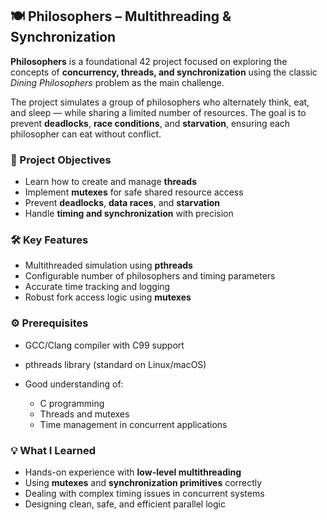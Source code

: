 ## 🍽️ Philosophers – Multithreading & Synchronization

**Philosophers** is a foundational 42 project focused on exploring the concepts of **concurrency, threads, and synchronization** using the classic *Dining Philosophers* problem as the main challenge.

The project simulates a group of philosophers who alternately think, eat, and sleep — while sharing a limited number of resources. The goal is to prevent **deadlocks**, **race conditions**, and **starvation**, ensuring each philosopher can eat without conflict.

### 🎯 Project Objectives

* Learn how to create and manage **threads**
* Implement **mutexes** for safe shared resource access
* Prevent **deadlocks**, **data races**, and **starvation**
* Handle **timing and synchronization** with precision

### 🛠 Key Features

* Multithreaded simulation using **pthreads**
* Configurable number of philosophers and timing parameters
* Accurate time tracking and logging
* Robust fork access logic using **mutexes**

### ⚙️ Prerequisites

* GCC/Clang compiler with C99 support
* pthreads library (standard on Linux/macOS)
* Good understanding of:

  * C programming
  * Threads and mutexes
  * Time management in concurrent applications

### 💡 What I Learned

* Hands-on experience with **low-level multithreading**
* Using **mutexes** and **synchronization primitives** correctly
* Dealing with complex timing issues in concurrent systems
* Designing clean, safe, and efficient parallel logic
